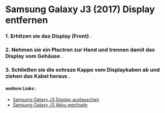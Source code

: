 # Samsung Galaxy J3 (2017) Display entfernen

### 1. Erhitzen sie das Display (Front) .

### 2. Nehmen sie ein Plactron zur Hand und trennen damit das Display vom Gehäuse .

### 3. Schließen sie die schraze Kappe vom Displaykaben ab und ziehen das Kabel heraus .




#### weitere Links :

- [Samsung Galaxy J3 Display austauschen](https://nicode3141.github.io/nicode3141.github.io-2/)
- [Samsung Galaxy J3 Akku wechseln](https://nicode3141.github.io/nicode3141.github.io-3/)
